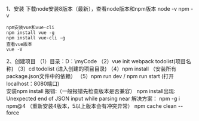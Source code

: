 1、安装
    下载node安装8版本（最新），查看node版本和npm版本
    node -v 
    npm -v 

    npm安装vue和vue-cli
    npm install vue -g
    npm install vue-cli -g
    查看vue版本
    vue -V
2、创建项目
    （1）目录：D：\myCode
    （2）vue init webpack todolist(项目名称)
    （3）cd todolist (进入创建的项目目录)
    （4）npm install  （安装所有package.json文件中的依赖）
    （5）npm run dev / npm run start  (打开localhost：8080端口)    
         安装npm install 报错:（一般报错先检查版本是否兼容）
         npm install出现: Unexpected end of JSON input while parsing near
         解决方案：
         npm -g i npm@4  （重新安装4版本，5以上版本会有冲突异常）
         npm cache clean --force

    
